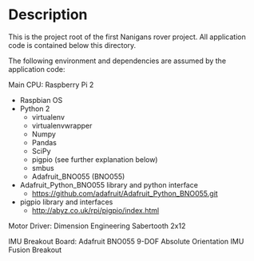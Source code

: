 # Description
This is the project root of the first Nanigans rover project.  All application code is contained below this directory.

The following environment and dependencies are assumed by the application code:

Main CPU: Raspberry Pi 2
* Raspbian OS
* Python 2
  * virtualenv
  * virtualenvwrapper
  * Numpy
  * Pandas
  * SciPy
  * pigpio (see further explanation below)
  * smbus
  * Adafruit_BNO055 (BNO055)
* Adafruit_Python_BNO055 library and python interface
  * https://github.com/adafruit/Adafruit_Python_BNO055.git  
* pigpio library and interfaces
  * http://abyz.co.uk/rpi/pigpio/index.html

Motor Driver: Dimension Engineering Sabertooth 2x12

IMU Breakout Board: Adafruit BNO055 9-DOF Absolute Orientation IMU Fusion Breakout
